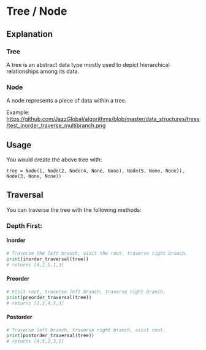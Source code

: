 # Tree / Node

## Explanation
### Tree
A tree is an abstract data type mostly used to depict hierarchical relationships among its data. 
### Node
A node represents a piece of data within a tree. 

Example: https://github.com/JazzGlobal/algorithms/blob/master/data_structures/trees/test_inorder_traverse_multibranch.png

## Usage 

You would create the above tree with:

```
tree = Node(1, Node(2, Node(4, None, None), Node(5, None, None)), Node(3, None, None))
```

## Traversal
You can traverse the tree with the following methods: 

### Depth First:
#### Inorder
```python
# Traverse the left branch, visit the root, traverse right branch.
print(inorder_traversal(tree))
# returns [4,2,5,1,3]
```
#### Preorder
```python
# Visit root, traverse left branch, traverse right branch.
print(preorder_traversal(tree))
# returns [1,2,4,5,3]
```
#### Postorder
```python
# Traverse left branch, traverse right branch, visit root.
print(postorder_traversal(tree))
# returns [4,5,2,3,1]
```
